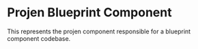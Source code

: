 # Projen Blueprint Component

This represents the projen component responsible for a blueprint component codebase.
